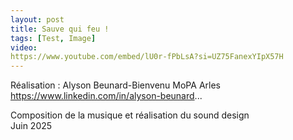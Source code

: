 ```yaml
---
layout: post
title: Sauve qui feu !
tags: [Test, Image]
video: 
https://www.youtube.com/embed/lU0r-fPbLsA?si=UZ75FanexYIpX57H
---
```


Réalisation : Alyson Beunard-Bienvenu
MoPA Arles  
https://www.linkedin.com/in/alyson-beunard...

Composition de la musique et réalisation du sound design  
Juin 2025
